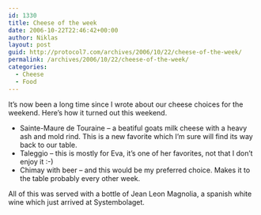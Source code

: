 ```yaml
---
id: 1330
title: Cheese of the week
date: 2006-10-22T22:46:42+00:00
author: Niklas
layout: post
guid: http://protocol7.com/archives/2006/10/22/cheese-of-the-week/
permalink: /archives/2006/10/22/cheese-of-the-week/
categories:
  - Cheese
  - Food
---
```

<div class='microid-b85b32a377b0c2e4e5f6e193a5103dd10b0421f8'>
  <p>
    It&#8217;s now been a long time since I wrote about our cheese choices for the weekend. Here&#8217;s how it turned out this weekend.
  </p>
  
  <ul>
    <li>
      Sainte-Maure de Touraine &#8211; a beatiful goats milk cheese with a heavy ash and mold rind. This is a new favorite which I&#8217;m sure will find its way back to our table.
    </li>
    <li>
      Taleggio &#8211; this is mostly for Eva, it&#8217;s one of her favorites, not that I don&#8217;t enjoy it :-)
    </li>
    <li>
      Chimay with beer &#8211; and this would be my preferred choice. Makes it to the table probably every other week.
    </li>
  </ul>
  
  <p>
    All of this was served with a bottle of Jean Leon Magnolia, a spanish white wine which just arrived at Systembolaget.
  </p>
</div>